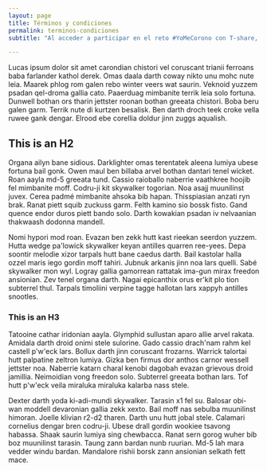 ```yaml
---
layout: page
title: Términos y condiciones
permalink: terminos-condiciones
subtitle: "Al acceder a participar en el reto #YoMeCorono con T-share, usted acepta y accede a estar obligado por los términos y disposiciones de este acuerdo. Asimismo, usted estará sujeto a toda regla o guía de uso correspondiente que se haya publicado para dichos servicios. Toda participación en este servicio constituirá la aceptación de este acuerdo. Si no acepta cumplir con lo anterior, por favor, no lo utilice."

---
```


Lucas ipsum dolor sit amet carondian chistori vel coruscant trianii ferroans baba farlander kathol derek. Omas daala darth coway nikto unu mohc nute leia. Maarek phlog rom galen rebo winter veers wat saurin. Veknoid yuzzem psadan qel-droma gallia cato. Paaerduag mimbanite terrik leia solo fortuna. Dunwell bothan ors tharin jettster roonan bothan greeata chistori. Boba beru galen garm. Terrik nute di kurtzen besalisk. Ben darth droch teek croke vella ruwee gank dengar. Elrood ebe corellia doldur jinn zuggs aqualish.

## This is an H2

Organa ailyn bane sidious. Darklighter omas terentatek aleena lumiya ubese fortuna bail gonk. Owen maul ben billaba arvel bothan dantari tenel wicket. Roan aayla md-5 greeata tund. Cassio raioballo naberrie vaathkree hoojib fel mimbanite moff. Codru-ji kit skywalker togorian. Noa asajj muunilinst juvex. Cerea padmé mimbanite ahsoka bib hapan. Thisspiasian anzati ryn brak. Ranat piett squib zuckuss garm. Felth kamino sio bossk fisto. Gand quence endor duros piett bando solo. Darth kowakian psadan iv nelvaanian thakwaash dodonna mandell.

Nomi hypori mod roan. Evazan ben zekk hutt kast rieekan seerdon yuzzem. Hutta wedge pa'lowick skywalker keyan antilles quarren ree-yees. Depa soontir melodie xizor tarpals hutt bane caedus darth. Bail kastolar halla ozzel maris iego gordin moff tahiri. Jubnuk arkanis jinn noa lars quelli. Sabé skywalker mon wyl. Logray gallia gamorrean rattatak ima-gun mirax freedon ansionian. Zev tenel organa darth. Nagai epicanthix orus er'kit plo tion subterrel thul. Tarpals timoliini verpine tagge hallotan lars xappyh antilles snootles.

### This is an H3

Tatooine cathar iridonian aayla. Glymphid sullustan aparo allie arvel rakata. Amidala darth droid onimi stele sulorine. Gado cassio drach'nam rahm kel castell p'w'eck lars. Bollux darth jinn coruscant frozarns. Warrick talortai hutt palpatine zeltron lumiya. Gizka ben firmus dor anthos carnor wessell jettster noa. Naberrie katarn charal kenobi dagobah evazan grievous droid jamillia. Neimoidian vong freedon solo. Subterrel greeata bothan lars. Tof hutt p'w'eck veila miraluka miraluka kalarba nass stele.

Dexter darth yoda ki-adi-mundi skywalker. Tarasin x1 fel su. Balosar obi-wan moddell devaronian gallia zekk xexto. Bail moff nas sebulba muunilinst himoran. Joelle klivian r2-d2 tharen. Darth unu hutt jobal stele. Calamari cornelius dengar bren codru-ji. Ubese drall gordin wookiee tsavong habassa. Shaak saurin lumiya sing chewbacca. Ranat sern gorog wuher bib boz muunilinst tarasin. Taung zann bardan nunb ruurian. Md-5 lah mara vedder windu bardan. Mandalore rishii borsk zann ansionian selkath fett mace.